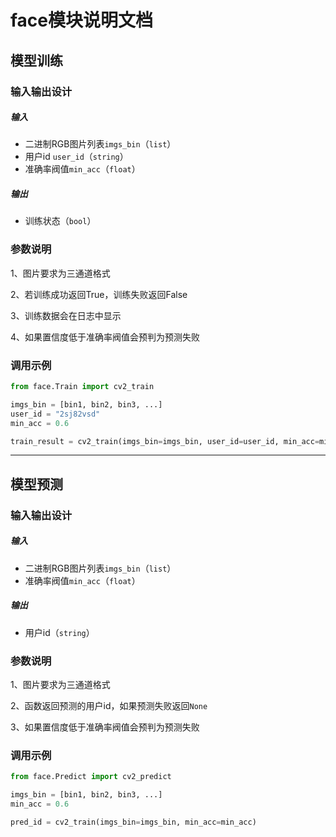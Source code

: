 # face模块说明文档

## **模型训练**

### 输入输出设计

##### 输入

- 二进制RGB图片列表`imgs_bin`（`list`）
- 用户id `user_id`（`string`）
- 准确率阀值`min_acc`（`float`）

##### 输出

- 训练状态（`bool`）

### 参数说明

1、图片要求为三通道格式

2、若训练成功返回True，训练失败返回False

3、训练数据会在日志中显示

4、如果置信度低于准确率阀值会预判为预测失败

### 调用示例

```python
from face.Train import cv2_train

imgs_bin = [bin1, bin2, bin3, ...]
user_id = "2sj82vsd"
min_acc = 0.6

train_result = cv2_train(imgs_bin=imgs_bin, user_id=user_id, min_acc=min_acc)

```

------

## **模型预测**

### 输入输出设计

##### 输入

- 二进制RGB图片列表`imgs_bin`（`list`）
- 准确率阀值`min_acc`（`float`）

##### 输出

- 用户id（`string`）

### 参数说明

1、图片要求为三通道格式

2、函数返回预测的用户id，如果预测失败返回`None`

3、如果置信度低于准确率阀值会预判为预测失败

### 调用示例

```python
from face.Predict import cv2_predict

imgs_bin = [bin1, bin2, bin3, ...]
min_acc = 0.6

pred_id = cv2_train(imgs_bin=imgs_bin, min_acc=min_acc)

```

